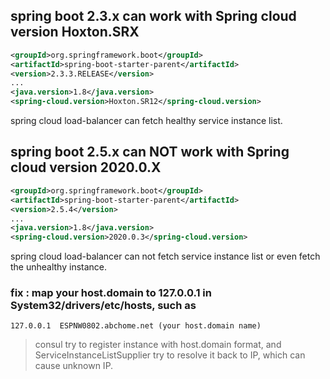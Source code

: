 
##  spring boot 2.3.x can work with Spring cloud version Hoxton.SRX
``` bom.xml
<groupId>org.springframework.boot</groupId>
<artifactId>spring-boot-starter-parent</artifactId>
<version>2.3.3.RELEASE</version>
...
<java.version>1.8</java.version>
<spring-cloud.version>Hoxton.SR12</spring-cloud.version>
```

spring cloud load-balancer can fetch healthy service instance list.


##  spring boot 2.5.x can NOT work with Spring cloud version 2020.0.X
``` bom.xml
<groupId>org.springframework.boot</groupId>
<artifactId>spring-boot-starter-parent</artifactId>
<version>2.5.4</version>
...
<java.version>1.8</java.version>
<spring-cloud.version>2020.0.3</spring-cloud.version>
```

spring cloud load-balancer can not fetch service instance list 
or even fetch the unhealthy instance.

### fix : map your host.domain to 127.0.0.1 in System32/drivers/etc/hosts, such as
```
127.0.0.1  ESPNW0802.abchome.net (your host.domain name)
```
> consul try to register instance with host.domain format, 
> and ServiceInstanceListSupplier try to resolve it back to IP, 
> which can cause unknown IP.
> 
